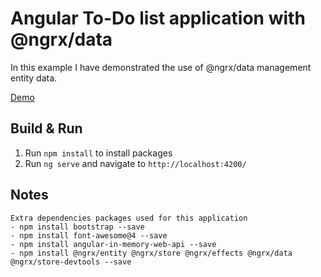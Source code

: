 # Angular To-Do list application with @ngrx/data
In this example I have demonstrated the use of @ngrx/data management entity data.

[Demo](https://stackblitz.com/github/ashfaqch/ng-app-with-ngrx-data)

## Build & Run
1. Run `npm install` to install packages
2. Run `ng serve` and navigate to `http://localhost:4200/`

## Notes
    Extra dependencies packages used for this application
    - npm install bootstrap --save
    - npm install font-awesome@4 --save
    - npm install angular-in-memory-web-api --save
    - npm install @ngrx/entity @ngrx/store @ngrx/effects @ngrx/data @ngrx/store-devtools --save

